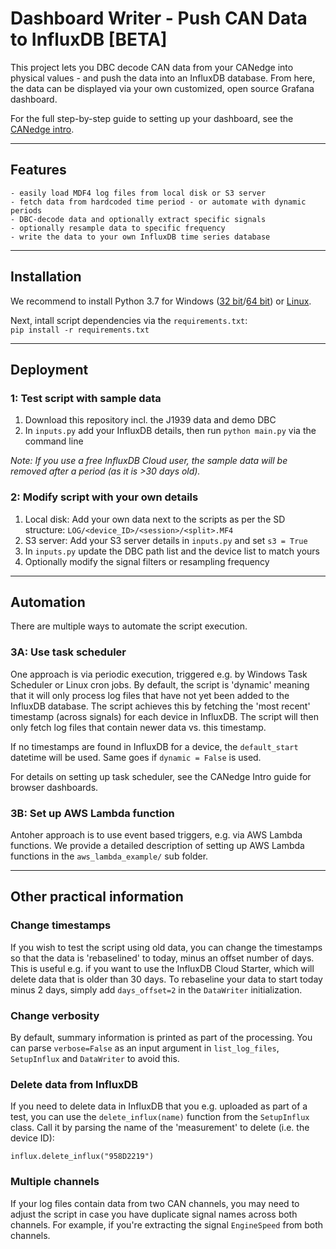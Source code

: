 # Dashboard Writer - Push CAN Data to InfluxDB [BETA]

This project lets you DBC decode CAN data from your CANedge into physical values - and push the data into an InfluxDB database. From here, the data can be displayed via your own customized, open source Grafana dashboard.

For the full step-by-step guide to setting up your dashboard, see the [CANedge intro](https://canlogger.csselectronics.com/canedge-getting-started/log-file-tools/browser-dashboards).

---

## Features
```
- easily load MDF4 log files from local disk or S3 server
- fetch data from hardcoded time period - or automate with dynamic periods
- DBC-decode data and optionally extract specific signals
- optionally resample data to specific frequency
- write the data to your own InfluxDB time series database
```
---

## Installation
We recommend to install Python 3.7 for Windows ([32 bit](https://www.python.org/ftp/python/3.7.9/python-3.7.9.exe)/[64 bit](https://www.python.org/ftp/python/3.7.9/python-3.7.9-amd64.exe)) or [Linux](https://www.python.org/downloads/release/python-379/).

Next, intall script dependencies via the `requirements.txt`:  
  ``pip install -r requirements.txt``

---
## Deployment

### 1: Test script with sample data
1. Download this repository incl. the J1939 data and demo DBC
2. In `inputs.py` add your InfluxDB details, then run `python main.py` via the command line

*Note: If you use a free InfluxDB Cloud user, the sample data will be removed after a period (as it is >30 days old).*

### 2: Modify script with your own details
1. Local disk: Add your own data next to the scripts as per the SD structure:
   `LOG/<device_ID>/<session>/<split>.MF4`
2. S3 server: Add your S3 server details in `inputs.py` and set `s3 = True`
3. In `inputs.py` update the DBC path list and the device list to match yours
4. Optionally modify the signal filters or resampling frequency

---

## Automation 
There are multiple ways to automate the script execution. 

### 3A: Use task scheduler
One approach is via periodic execution, triggered e.g. by Windows Task Scheduler or Linux cron jobs. By default, the script is 'dynamic' meaning that it will only process log files that have not yet been added to the InfluxDB database. The script achieves this by fetching the 'most recent' timestamp (across signals) for each device in InfluxDB. The script will then only fetch log files that contain newer data vs. this timestamp. 

If no timestamps are found in InfluxDB for a device, the `default_start` datetime will be used. Same goes if `dynamic = False` is used.

For details on setting up task scheduler, see the CANedge Intro guide for browser dashboards.

### 3B: Set up AWS Lambda function
Antoher approach is to use event based triggers, e.g. via AWS Lambda functions. We provide a detailed description of setting up AWS Lambda functions in the `aws_lambda_example/` sub folder.  

---
## Other practical information

### Change timestamps 
If you wish to test the script using old data, you can change the timestamps so that the data is 'rebaselined' to today, minus an offset number of days. This is useful e.g. if you want to use the InfluxDB Cloud Starter, which will delete data that is older than 30 days. To rebaseline your data to start today minus 2 days, simply add `days_offset=2` in the `DataWriter` initialization. 

### Change verbosity
By default, summary information is printed as part of the processing. You can parse `verbose=False` as an input argument in `list_log_files`, `SetupInflux` and `DataWriter` to avoid this.

### Delete data from InfluxDB
If you need to delete data in InfluxDB that you e.g. uploaded as part of a test, you can use the `delete_influx(name)` function from the `SetupInflux` class. Call it by parsing the name of the 'measurement' to delete (i.e. the device ID):

``influx.delete_influx("958D2219")``

### Multiple channels
If your log files contain data from two CAN channels, you may need to adjust the script in case you have duplicate signal names across both channels. For example, if you're extracting the signal `EngineSpeed` from both channels. 